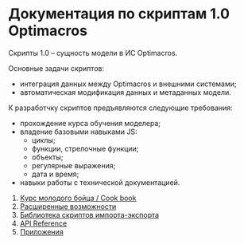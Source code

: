 #  Документация по скриптам 1.0 Optimacros

Скрипты 1.0 – сущность модели в ИС Optimacros.

Основные задачи скриптов:
- интеграция данных между Optimacros и внешними системами;
- автоматическая модификация данных и метаданных модели.

К разработчку скриптов предъявляются следующие требования:
- прохождение курса обучения моделера;
- владение базовыми навыками JS: 
  - циклы;
  - функции, стрелочные функции;
  - объекты;
  - регулярные выражения;
  - дата и время;
- навыки работы с технической документацией.

1. [Курс молодого бойца / Cook book](./cookBook/cookBook.md)
1. [Расширенные возможности](./advancedFeatues/advancedFeatues.md)
1. [Библиотека скриптов импорта-экспорта](./importExportLib/importExportLib.md)
1. [API Reference](./API/API.md)
1. [Приложения](./appendix/appendix.md)
